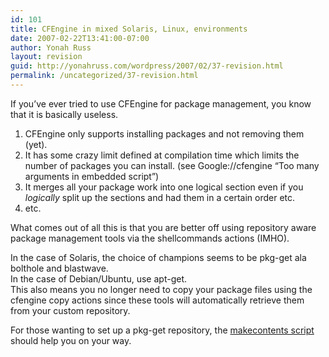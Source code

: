 ```yaml
---
id: 101
title: CFEngine in mixed Solaris, Linux, environments
date: 2007-02-22T13:41:00-07:00
author: Yonah Russ
layout: revision
guid: http://yonahruss.com/wordpress/2007/02/37-revision.html
permalink: /uncategorized/37-revision.html
---
```

If you&#8217;ve ever tried to use CFEngine for package management, you know that it is basically useless.

  1. CFEngine only supports installing packages and not removing them (yet).
  2. It has some crazy limit defined at compilation time which limits the number of packages you can install. (see Google://cfengine &#8220;Too many arguments in embedded script&#8221;)
  3. It merges all your package work into one logical section even if you <span style="font-style: italic;">logically</span> split up the sections and had them in a certain order etc.
  4. etc.

What comes out of all this is that you are better off using repository aware package management tools via the shellcommands actions (IMHO).

In the case of Solaris, the choice of champions seems to be pkg-get ala bolthole and blastwave.  
In the case of Debian/Ubuntu, use apt-get.  
This also means you no longer need to copy your package files using the cfengine copy actions since these tools will automatically retrieve them from your custom repository.

For those wanting to set up a pkg-get repository, the [makecontents script](http://www.bolthole.com/solaris/makecontents) should help you on your way.